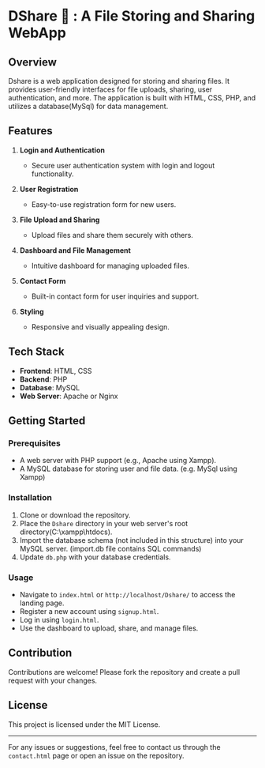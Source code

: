 # DShare 📨 : A File Storing and Sharing WebApp

## Overview
Dshare is a web application designed for storing and sharing files. It provides user-friendly interfaces for file uploads, sharing, user authentication, and more. The application is built with HTML, CSS, PHP, and utilizes a database(MySql) for data management.

## Features
1. **Login and Authentication**
   - Secure user authentication system with login and logout functionality.

2. **User Registration**
   - Easy-to-use registration form for new users.

3. **File Upload and Sharing**
   - Upload files and share them securely with others.

4. **Dashboard and File Management**
   - Intuitive dashboard for managing uploaded files.

5. **Contact Form**
   - Built-in contact form for user inquiries and support.

6. **Styling**
   - Responsive and visually appealing design.

## Tech Stack
- **Frontend**: HTML, CSS
- **Backend**: PHP
- **Database**: MySQL
- **Web Server**: Apache or Nginx

## Getting Started
### Prerequisites
- A web server with PHP support (e.g., Apache using Xampp).
- A MySQL database for storing user and file data. (e.g. MySql using Xampp)

### Installation
1. Clone or download the repository.
2. Place the `Dshare` directory in your web server's root directory(C:\xampp\htdocs).
3. Import the database schema (not included in this structure) into your MySQL server. (import.db file contains SQL commands)
4. Update `db.php` with your database credentials.

### Usage
- Navigate to `index.html` or `http://localhost/Dshare/` to access the landing page.
- Register a new account using `signup.html`.
- Log in using `login.html`.
- Use the dashboard to upload, share, and manage files.

## Contribution
Contributions are welcome! Please fork the repository and create a pull request with your changes.

## License
This project is licensed under the MIT License.

---

For any issues or suggestions, feel free to contact us through the `contact.html` page or open an issue on the repository.

